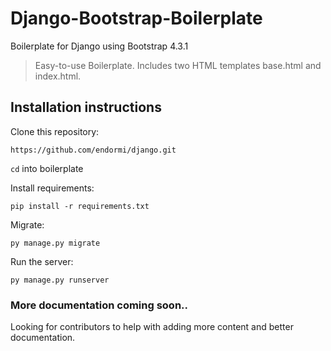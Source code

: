 # Django-Bootstrap-Boilerplate

Boilerplate for Django using Bootstrap 4.3.1

> Easy-to-use Boilerplate. Includes two HTML templates base.html and index.html.

## Installation instructions

Clone this repository:

```
https://github.com/endormi/django.git
```

`cd` into boilerplate

Install requirements:

```
pip install -r requirements.txt
```

Migrate:

```
py manage.py migrate
```

Run the server:

```
py manage.py runserver
```

### More documentation coming soon..

Looking for contributors to help with adding more content and better documentation.
